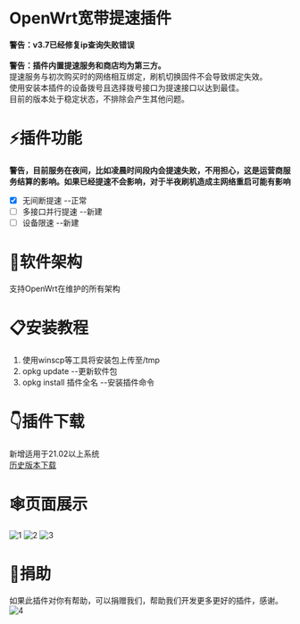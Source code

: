 # OpenWrt宽带提速插件
**警告：v3.7已经修复ip查询失败错误**
<br/>
<br/>**警告：插件内置提速服务和商店均为第三方。**
<br/>提速服务与初次购买时的网络相互绑定，刷机切换固件不会导致绑定失效。
<br/>使用安装本插件的设备拨号且选择拨号接口为提速接口以达到最佳。
<br/>目前的版本处于稳定状态，不排除会产生其他问题。
# ⚡️插件功能
 **警告，目前服务在夜间，比如凌晨时间段内会提速失败，不用担心，这是运营商服务结算的影响。如果已经提速不会影响，对于半夜刷机造成主网络重启可能有影响**
 - [x] 无间断提速 --正常
 - [ ] 多接口并行提速 --新建
 - [ ] 设备限速 --新建
# 🔩软件架构
支持OpenWrt在维护的所有架构
# 📋安装教程
1.  使用winscp等工具将安装包上传至/tmp
2.  opkg update --更新软件包
3.  opkg install 插件全名 --安装插件命令
# 👇插件下载
新增适用于21.02以上系统
<br/><a href="https://github.com/Diciya/luci-app-broadbandacc/releases">历史版本下载</a>
# 🕸页面展示
![1](https://github.com/Diciya/luci-app-broadbandacc/assets/76506087/6276fcdf-a91d-4e54-8f68-12f819f47505)
![2](https://github.com/Diciya/luci-app-broadbandacc/assets/76506087/daa6ac41-be3a-4c66-bd21-831a2435ed26)
![3](https://github.com/Diciya/luci-app-broadbandacc/assets/76506087/7a615acd-1f8f-4499-822f-db204cb34383)

# 🤝捐助
如果此插件对你有帮助，可以捐赠我们，帮助我们开发更多更好的插件，感谢。
![4](https://github.com/Diciya/luci-app-broadbandacc/assets/76506087/3ee25457-9657-47ab-9311-a0770d7349b9)

